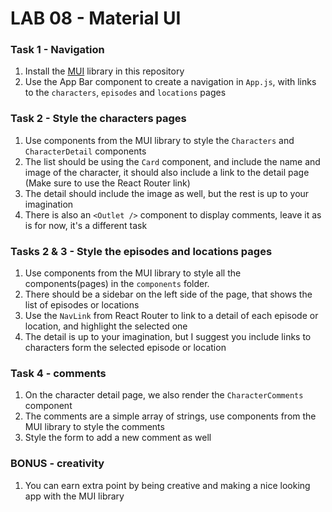 # LAB 08 - Material UI

### Task 1 - Navigation

1. Install the [MUI](https://mui.com/) library in this repository
2. Use the App Bar component to create a navigation in `App.js`, with links to the `characters`, `episodes` and `locations` pages

### Task 2 - Style the characters pages

1. Use components from the MUI library to style the `Characters` and `CharacterDetail` components
2. The list should be using the `Card` component, and include the name and image of the character, it should also include a link to the detail page (Make sure to use the React Router link)
3. The detail should include the image as well, but the rest is up to your imagination
4. There is also an `<Outlet />` component to display comments, leave it as is for now, it's a different task

### Tasks 2 & 3 - Style the episodes and locations pages

1. Use components from the MUI library to style all the components(pages) in the `components` folder.
2. There should be a sidebar on the left side of the page, that shows the list of episodes or locations
3. Use the `NavLink` from React Router to link to a detail of each episode or location, and highlight the selected one
4. The detail is up to your imagination, but I suggest you include links to characters form the selected episode or location

### Task 4 - comments

1. On the character detail page, we also render the `CharacterComments` component
2. The comments are a simple array of strings, use components from the MUI library to style the comments
3. Style the form to add a new comment as well

### BONUS - creativity

1. You can earn extra point by being creative and making a nice looking app with the MUI library
